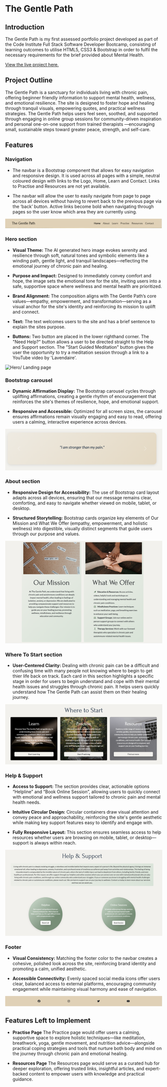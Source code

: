 # The Gentle Path

## Introduction 

The Gentle Path is my first assessed portfolio project developed as part of the Code Institute Full Stack Software Developer Bootcamp, consisting of learning outcomes to utilise HTML5, CSS3 & Bootstrap in order to fulfil the necessary requirements for the brief provided about Mental Health. 

<a href="https://ac-dev16.github.io/gentle-path/" target="_blank">View the live project here.</a>

## Project Outline

The Gentle Path is a sanctuary for individuals living with chronic pain, offering beginner friendly information to support mental health, wellness, and emotional resilience. The site is designed to foster hope and healing through tranquil visuals, empowering quotes, and practical wellness strategies. The Gentle Path helps users feel seen, soothed, and supported through engaging in online group sessions for community-driven inspiration and personal one-on-one support from trained therapists —encouraging small, sustainable steps toward greater peace, strength, and self-care.

## Features

### Navigation

- The navbar is a Bootstrap component that allows for easy navigation and responsive design. It is used across all pages with a simple, neutral coloured design with links to the Logo, Home, Learn and Contact. Links to Practise and Resources are not yet available.

- The navbar will allow the user to easily navigate from page to page across all devices without having to revert back to the previous page via the ‘back’ button. Active links become bold when navigating through pages so the user know which area they are currently using.

![Navigation](assets/images/readme/navbar.png)

### Hero section

- **Visual Theme:** The AI generated hero image evokes serenity and resilience through soft, natural tones and symbolic elements like a winding path, gentle light, and tranquil landscapes—reflecting the emotional journey of chronic pain and healing.

- **Purpose and Impact:** Designed to immediately convey comfort and hope, the image sets the emotional tone for the site, inviting users into a safe, supportive space where wellness and mental health are prioritized.

- **Brand Alignment:** The composition aligns with The Gentle Path’s core values—empathy, empowerment, and transformation—serving as a visual anchor for the site's identity and reinforcing its mission to uplift and connect.

- **Text:** The text welcomes users to the site and has a brief sentence to explain the sites purpose.

- **Buttons:** Two button are placed in the lower righthand corner. The "Need Help?" button allows a user to be directed straight to the Help and Support section. The "Start Guided Meditation" button gives the user the opportunity to try a meditation session through a link to a YouTube video by 'Lavendaire'.

![Hero/ Landing page](assets/images/readme/hero-lg.png)

### Bootstrap carousel

- **Dynamic Affirmation Display:** The Bootstrap carousel cycles through uplifting affirmations, creating a gentle rhythm of encouragement that reinforces the site's themes of resilience, hope, and emotional support.

- **Responsive and Accessible:** Optimized for all screen sizes, the carousel ensures affirmations remain visually engaging and easy to read, offering users a calming, interactive experience across devices.

![Carousel](assets/images/readme/affirmations.png)

### About section

- **Responsive Design for Accessibility:** The use of Bootstrap card layout adapts across all devices, ensuring that our message remains clear, comforting, and easy to navigate whether viewed on mobile, tablet, or desktop.

- **Structured Storytelling:** Bootstrap cards organize key elements of Our Mission and What We Offer (empathy, empowerment, and holistic wellness) into digestible, visually distinct segments that guide users through our purpose and values.

![About](assets/images/readme/about.png)

### Where To Start section

- **User-Centered Clarity:** Dealing with chronic pain can be a difficult and confusing time with many people not knowing where to begin to get thier life back on track. Each card in this section highlights a specific stage in order for users to begin understand and cope with their mental health issues and struggles through chronic pain. It helps users quickly understand how The Gentle Path can assist them on their healing journey.

![Cards](assets/images/readme/where-to-start.png)

### Help & Support

- **Access to Support:** The section provides clear, actionable options “Helpline” and “Book Online Session”, allowing users to quickly connect with emotional and wellness support tailored to chronic pain and mental health needs.

- **Intuitive Circular Design:** Circular containers draw visual attention and convey peace and approachability, reinforcing the site's gentle aesthetic while making key support features easy to identify and engage with.

- **Fully Responsive Layout:** This section ensures seamless access to help resources whether users are browsing on mobile, tablet, or desktop—support is always within reach.

![Help & Support](assets/images/readme/help.png)

### Footer

- **Visual Consistency:** Matching the footer color to the navbar creates a cohesive, polished look across the site, reinforcing brand identity and promoting a calm, unified aesthetic.

- **Accessible Connectivity:** Evenly spaced social media icons offer users clear, balanced access to external platforms, encouraging community engagement while maintaining visual harmony and ease of navigation.

![Footer](assets/images/readme/footer.png)


## Features Left to Implement

- **Practise Page** The Practice page would offer users a calming, supportive space to explore holistic techniques—like meditation, breathwork, yoga, gentle movement, and nutrition advice—alongside practical coping strategies and tools that nurture both body and mind on the journey through chronic pain and emotional healing.

- **Resources Page** The Resources page would serve as a curated hub for deeper exploration, offering trusted links, insightful articles, and expert-backed content to empower users with knowledge and practical guidance.
